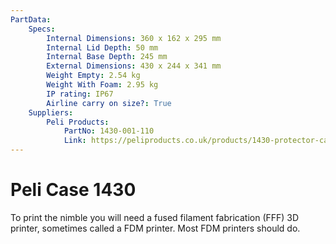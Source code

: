 ```yaml
---
PartData:
    Specs:
        Internal Dimensions: 360 x 162 x 295 mm
        Internal Lid Depth: 50 mm
        Internal Base Depth: 245 mm
        External Dimensions: 430 x 244 x 341 mm
        Weight Empty: 2.54 kg
        Weight With Foam: 2.95 kg
        IP rating: IP67
        Airline carry on size?: True
    Suppliers:
        Peli Products:
            PartNo: 1430-001-110
            Link: https://peliproducts.co.uk/products/1430-protector-case
---
```


# Peli Case 1430

To print the nimble you will need a fused filament fabrication (FFF) 3D printer, sometimes called a FDM printer. Most FDM printers should do.